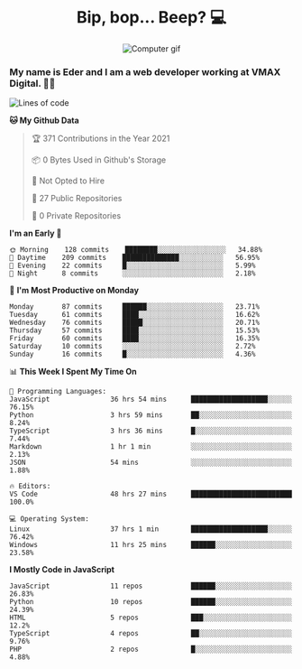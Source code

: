 <h1 align="center">Bip, bop... Beep? 💻</h1>

<div align="center">
  <img src="https://digitalsynopsis.com/wp-content/uploads/2016/07/3d-isometric-animations-90s-electronic-items-kaypro.gif" alt="Computer gif" />
</div>

### My name is Eder and I am a web developer working at **VMAX Digital**. 👋😺

<!--START_SECTION:waka-->
![Lines of code](https://img.shields.io/badge/From%20Hello%20World%20I%27ve%20Written-164859%20lines%20of%20code-blue)

**🐱 My Github Data** 

> 🏆 371 Contributions in the Year 2021
 > 
> 📦 0 Bytes Used in Github's Storage 
 > 
> 🚫 Not Opted to Hire
 > 
> 📜 27 Public Repositories 
 > 
> 🔑 0 Private Repositories  
 > 
**I'm an Early 🐤** 

```text
🌞 Morning    128 commits    ████████░░░░░░░░░░░░░░░░░   34.88% 
🌆 Daytime    209 commits    ██████████████░░░░░░░░░░░   56.95% 
🌃 Evening    22 commits     █░░░░░░░░░░░░░░░░░░░░░░░░   5.99% 
🌙 Night      8 commits      ░░░░░░░░░░░░░░░░░░░░░░░░░   2.18%

```
📅 **I'm Most Productive on Monday** 

```text
Monday       87 commits     ██████░░░░░░░░░░░░░░░░░░░   23.71% 
Tuesday      61 commits     ████░░░░░░░░░░░░░░░░░░░░░   16.62% 
Wednesday    76 commits     █████░░░░░░░░░░░░░░░░░░░░   20.71% 
Thursday     57 commits     ████░░░░░░░░░░░░░░░░░░░░░   15.53% 
Friday       60 commits     ████░░░░░░░░░░░░░░░░░░░░░   16.35% 
Saturday     10 commits     ░░░░░░░░░░░░░░░░░░░░░░░░░   2.72% 
Sunday       16 commits     █░░░░░░░░░░░░░░░░░░░░░░░░   4.36%

```


📊 **This Week I Spent My Time On** 

```text
💬 Programming Languages: 
JavaScript               36 hrs 54 mins      ███████████████████░░░░░░   76.15% 
Python                   3 hrs 59 mins       ██░░░░░░░░░░░░░░░░░░░░░░░   8.24% 
TypeScript               3 hrs 36 mins       █░░░░░░░░░░░░░░░░░░░░░░░░   7.44% 
Markdown                 1 hr 1 min          ░░░░░░░░░░░░░░░░░░░░░░░░░   2.13% 
JSON                     54 mins             ░░░░░░░░░░░░░░░░░░░░░░░░░   1.88%

🔥 Editors: 
VS Code                  48 hrs 27 mins      █████████████████████████   100.0%

💻 Operating System: 
Linux                    37 hrs 1 min        ███████████████████░░░░░░   76.42% 
Windows                  11 hrs 25 mins      ██████░░░░░░░░░░░░░░░░░░░   23.58%

```

**I Mostly Code in JavaScript** 

```text
JavaScript               11 repos            ██████░░░░░░░░░░░░░░░░░░░   26.83% 
Python                   10 repos            ██████░░░░░░░░░░░░░░░░░░░   24.39% 
HTML                     5 repos             ███░░░░░░░░░░░░░░░░░░░░░░   12.2% 
TypeScript               4 repos             ██░░░░░░░░░░░░░░░░░░░░░░░   9.76% 
PHP                      2 repos             █░░░░░░░░░░░░░░░░░░░░░░░░   4.88%

```



<!--END_SECTION:waka-->
